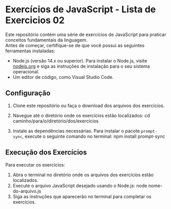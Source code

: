 # Exercícios de JavaScript - Lista de Exercicios 02

Este repositório contém uma série de exercícios de JavaScript para praticar conceitos fundamentais da linguagem.  
Antes de começar, certifique-se de que você possui as seguintes ferramentas instaladas:

- Node.js (versão 14.x ou superior). Para instalar o Node.js, visite [nodejs.org](https://nodejs.org/) e siga as instruções de instalação para o seu sistema operacional.
- Um editor de código, como Visual Studio Code.

## Configuração

1. Clone este repositório ou faça o download dos arquivos dos exercícios.
2. Navegue até o diretório onde os exercícios estão localizados:
   cd caminho/para/o/diretório/dos/exercícios

3. Instale as dependências necessárias. Para instalar o pacote `prompt-sync`, execute o seguinte comando no terminal:
   npm install prompt-sync

## Execução dos Exercícios

Para executar os exercícios:

1. Abra o terminal no diretório onde os arquivos dos exercícios estão localizados.
2. Execute o arquivo JavaScript desejado usando o Node.js:
   node nome-do-arquivo.js
3. Siga as instruções que aparecerão no terminal para completar os exercícios.
